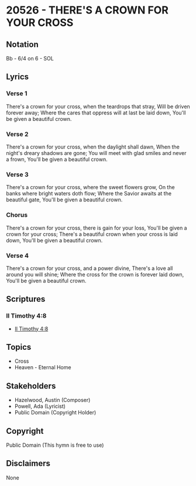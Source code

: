 # 20526 - THERE'S A CROWN FOR YOUR CROSS

## Notation

Bb - 6/4 on 6 - SOL

## Lyrics

### Verse 1

There's a crown for your cross, when the teardrops that stray, Will be driven forever away; Where the cares that oppress will at last be laid down, You'll be given a beautiful crown.

### Verse 2

There's a crown for your cross, when the daylight shall dawn, When the night's dreary shadows are gone; You will meet with glad smiles and never a frown, You'll be given a beautiful crown.

### Verse 3

There's a crown for your cross, where the sweet flowers grow, On the banks where bright waters doth flow; Where the Savior awaits at the beautiful gate, You'll be given a beautiful crown.

### Chorus

There's a crown for your cross, there is gain for your loss, You'll be given a crown for your cross; There's a beautiful crown when your cross is laid down, You'll be given a beautiful crown.

### Verse 4

There's a crown for your cross, and a power divine, There's a love all around you will shine; Where the cross for the crown is forever laid down, You'll be given a beautiful crown.


## Scriptures

### II Timothy 4:8

- [II Timothy 4:8](https://www.biblegateway.com/passage/?search=II%20Timothy%204%3A8)


## Topics

- Cross
- Heaven - Eternal Home

## Stakeholders

- Hazelwood, Austin (Composer)
- Powell, Ada (Lyricist)
- Public Domain (Copyright Holder)

## Copyright

Public Domain
(This hymn is free to use)

## Disclaimers

None

